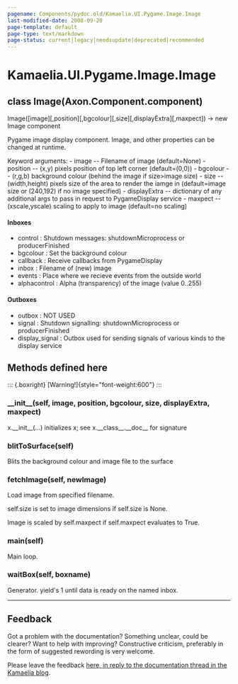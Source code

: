 ```yaml
---
pagename: Components/pydoc.old/Kamaelia.UI.Pygame.Image.Image
last-modified-date: 2008-09-20
page-template: default
page-type: text/markdown
page-status: current|legacy|needsupdate|deprecated|recommended
---
```

Kamaelia.UI.Pygame.Image.Image
==============================

class Image(Axon.Component.component)
-------------------------------------

Image(\[image\]\[,position\]\[,bgcolour\]\[,size\]\[,displayExtra\]\[,maxpect\])
-\> new Image component

Pygame image display component. Image, and other properties can be
changed at runtime.

Keyword arguments: - image \-- Filename of image (default=None) -
position \-- (x,y) pixels position of top left corner (default=(0,0)) -
bgcolour \-- (r,g,b) background colour (behind the image if size\>image
size) - size \-- (width,height) pixels size of the area to render the
iamge in (default=image size or (240,192) if no image specified) -
displayExtra \-- dictionary of any additional args to pass in request to
PygameDisplay service - maxpect \-- (xscale,yscale) scaling to apply to
image (default=no scaling)

#### Inboxes

-   control : Shutdown messages: shutdownMicroprocess or
    producerFinished
-   bgcolour : Set the background colour
-   callback : Receive callbacks from PygameDisplay
-   inbox : Filename of (new) image
-   events : Place where we recieve events from the outside world
-   alphacontrol : Alpha (transparency) of the image (value 0..255)

#### Outboxes

-   outbox : NOT USED
-   signal : Shutdown signalling: shutdownMicroprocess or
    producerFinished
-   display\_signal : Outbox used for sending signals of various kinds
    to the display service

Methods defined here
--------------------

::: {.boxright}
[Warning!]{style="font-weight:600"}
:::

### \_\_init\_\_(self, image, position, bgcolour, size, displayExtra, maxpect)

x.\_\_init\_\_(\...) initializes x; see x.\_\_class\_\_.\_\_doc\_\_ for
signature

### blitToSurface(self)

Blits the background colour and image file to the surface

### fetchImage(self, newImage)

Load image from specified filename.

self.size is set to image dimensions if self.size is None.

Image is scaled by self.maxpect if self.maxpect evaluates to True.

### main(self)

Main loop.

### waitBox(self, boxname)

Generator. yield\'s 1 until data is ready on the named inbox.

------------------------------------------------------------------------

Feedback
--------

Got a problem with the documentation? Something unclear, could be
clearer? Want to help with improving? Constructive criticism, preferably
in the form of suggested rewording is very welcome.

Please leave the feedback [here, in reply to the documentation thread in
the Kamaelia
blog](http://kamaelia.sourceforge.net/cgi-bin/blog/blog.cgi?rm=addpostcomment&postid=1131454685).
